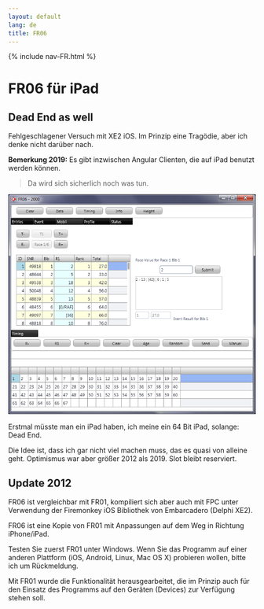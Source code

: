 ```yaml
---
layout: default
lang: de
title: FR06
---
```


{% include nav-FR.html %}

# FR06 für iPad

## Dead End as well

Fehlgeschlagener Versuch mit XE2 iOS.
Im Prinzip eine Tragödie, aber ich denke nicht darüber nach.

**Bemerkung 2019:** Es gibt inzwischen Angular Clienten, die auf iPad benutzt werden können.

> Da wird sich sicherlich noch was tun.

![FR06 screenshot](../images/FR06.png)

Erstmal müsste man ein iPad haben, ich meine ein 64 Bit iPad, solange: Dead End.

Die Idee ist, dass ich gar nicht viel machen muss, das es quasi von alleine geht.
Optimismus war aber größer 2012 als 2019.
Slot bleibt reserviert.

## Update 2012

FR06 ist vergleichbar mit FR01, kompiliert sich aber auch mit FPC 
unter Verwendung der Firemonkey iOS Bibliothek von Embarcadero (Delphi XE2).

FR06 ist eine Kopie von FR01 mit Anpassungen auf dem Weg in Richtung 
iPhone/iPad.

Testen Sie zuerst FR01 unter Windows.
Wenn Sie das Programm auf einer anderen Plattform (iOS, Android, Linux, Mac OS X) probieren wollen, 
bitte ich um Rückmeldung.

Mit FR01 wurde die Funktionalität herausgearbeitet, 
die im Prinzip auch für den Einsatz des Programms auf den Geräten (Devices) zur Verfügung stehen soll.
